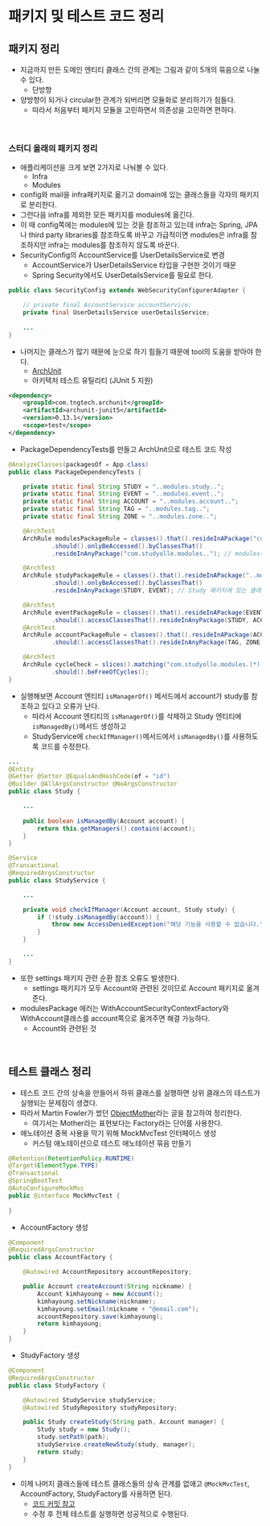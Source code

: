 # 패키지 및 테스트 코드 정리

## 패키지 정리
- 지금까지 만든 도메인 엔티티 클래스 간의 관계는 그림과 같이 5개의 묶음으로 나눌 수 있다.
    * 단방향
- 양방향이 되거나 circular한 관계가 되버리면 모듈화로 분리하기가 힘들다.
    * 따라서 처음부터 패키지 모듈을 고민하면서 의존성을 고민하면 편하다.
<br>

### 스터디 올래의 패키지 정리
- 애플리케이션을 크게 보면 2가지로 나눠볼 수 있다.
    * Infra
    * Modules
- config와 mail을 infra패키지로 옮기고 domain에 있는 클래스들을 각자의 패키지로 분리한다.
- 그런다음 infra를 제외한 모든 패키지를 modules에 옮긴다.
- 이 때 config쪽에는 modules에 있는 것을 참조하고 있는데 infra는 Spring, JPA나 third party libraries를 참조하도록 바꾸고 가급적이면 modules은 infra를 참조하지만 infra는 modules를 참조하지 않도록 바꾼다.
- SecurityConfig의 AccountService를 UserDetailsService로 변경
    * AccountService가 UserDetailsService 타입을 구현한 것이기 때문
    * Spring Security에서도 UserDetailsService를 필요로 한다.
```java
public class SecurityConfig extends WebSecurityConfigurerAdapter {

    // private final AccountService accountService;
    private final UserDetailsService userDetailsService;
    
    ...
}
```
- 나머지는 클래스가 많기 때문에 눈으로 하기 힘들기 때문에 tool의 도움을 받아야 한다.
    * [ArchUnit](https://www.archunit.org/)
    * 아키텍처 테스트 유틸리티 (JUnit 5 지원)
```xml
<dependency>
    <groupId>com.tngtech.archunit</groupId>
    <artifactId>archunit-junit5</artifactId>
    <version>0.13.1</version>
    <scope>test</scope>
</dependency>
```
- PackageDependencyTests를 만들고 ArchUnit으로 테스트 코드 작성
```java
@AnalyzeClasses(packagesOf = App.class)
public class PackageDependencyTests {

    private static final String STUDY = "..modules.study..";
    private static final String EVENT = "..modules.event..";
    private static final String ACCOUNT = "..modules.account..";
    private static final String TAG = "..modules.tag..";
    private static final String ZONE = "..modules.zone..";

    @ArchTest
    ArchRule modulesPackageRule = classes().that().resideInAPackage("com.studyolle.modules..")
            .should().onlyBeAccessed().byClassesThat()
            .resideInAnyPackage("com.studyolle.modules.."); // modules에 있는 건 modules에만 참조하도록 테스트

    @ArchTest
    ArchRule studyPackageRule = classes().that().resideInAPackage("..modules.study..")
            .should().onlyBeAccessed().byClassesThat()
            .resideInAnyPackage(STUDY, EVENT); // Study 패키지에 있는 클래스는 Event, Study에 들어있는 클래스에서만 사용한다.

    @ArchTest
    ArchRule eventPackageRule = classes().that().resideInAPackage(EVENT)
            .should().accessClassesThat().resideInAnyPackage(STUDY, ACCOUNT, EVENT); // Event패키지에 있는 클래스는 Study, Account, Event패키지에 들어있는 클래스를 사용한다.
    @ArchTest
    ArchRule accountPackageRule = classes().that().resideInAPackage(ACCOUNT)
            .should().accessClassesThat().resideInAnyPackage(TAG, ZONE, ACCOUNT); // Account패키지에 있는 클래스는 TAG, ZONE, ACCOUNT패키지에 들어있는 클래스를 사용한다.

    @ArchTest
    ArchRule cycleCheck = slices().matching("com.studyolle.modules.(*)..") // 각각의 모듈 간의 순환 참조 문제가 없는지 확인
            .should().beFreeOfCycles();
}
```
- 실행해보면 Account 엔티티 `isManagerOf()` 메서드에서 account가 study를 참조하고 있다고 오류가 난다.
    * 따라서 Account 엔티티의 `isManagerOf()`를 삭제하고 Study 엔티티에 `isManagedBy()`메서드 생성하고
    * StudyService에 `checkIfManager()`메서드에서 `isManagedBy()`를 사용하도록 코드를 수정한다.
```java
...
@Entity
@Getter @Setter @EqualsAndHashCode(of = "id")
@Builder @AllArgsConstructor @NoArgsConstructor
public class Study {

    ...
    
    public boolean isManagedBy(Account account) {
        return this.getManagers().contains(account);
    }
}
```
```java
@Service
@Transactional
@RequiredArgsConstructor
public class StudyService {

    ...

    private void checkIfManager(Account account, Study study) {
        if (!study.isManagedBy(account)) {
            throw new AccessDeniedException("해당 기능을 사용할 수 없습니다.");
        }
    }

    ...
}
```
- 또한 settings 패키지 관련 순환 참조 오류도 발생한다.
    * settings 패키지가 모두 Account와 관련된 것이므로 Account 패키지로 옮겨준다.
- modulesPackage 에러는 WithAccountSecurityContextFactory와 WithAccount클래스를 account쪽으로 옮겨주면 해결 가능하다.
    * Account와 관련된 것
<br>

## 테스트 클래스 정리
- 테스트 코드 간의 상속을 만들어서 하위 클래스를 실행하면 상위 클래스의 테스트가 실행되는 문제점이 생겼다.
- 따라서 Martin Fowler가 썼던 [ObjectMother](https://martinfowler.com/bliki/ObjectMother.html)라는 글을 참고하여 정리한다.
    * 여기서는 Mother라는 표현보다는 Factory라는 단어를 사용한다.
- 애노테이션 중복 사용을 막기 위해 MockMvcTest 인터페이스 생성
    * 커스텀 애노테이션으로 테스트 애노테이션 묶음 만들기
```java
@Retention(RetentionPolicy.RUNTIME)
@Target(ElementType.TYPE)
@Transactional
@SpringBootTest
@AutoConfigureMockMvc
public @interface MockMvcTest {
    
}
```
- AccountFactory 생성
```java
@Component
@RequiredArgsConstructor
public class AccountFactory {

    @Autowired AccountRepository accountRepository;

    public Account createAccount(String nickname) {
        Account kimhayoung = new Account();
        kimhayoung.setNickname(nickname);
        kimhayoung.setEmail(nickname + "@email.com");
        accountRepository.save(kimhayoung);
        return kimhayoung;
    }
}
```
- StudyFactory 생성
```java
@Component
@RequiredArgsConstructor
public class StudyFactory {

    @Autowired StudyService studyService;
    @Autowired StudyRepository studyRepository;

    public Study createStudy(String path, Account manager) {
        Study study = new Study();
        study.setPath(path);
        studyService.createNewStudy(study, manager);
        return study;
    }
}
```
- 이제 나머지 클래스들에 테스트 클래스들의 상속 관계를 없애고 `@MockMvcTest`, AccountFactory, StudyFactory를 사용하면 된다.
    * [코드 커밋 참고](https://github.com/qlalzl9/studyolle/commit/e0c2097c88ef76beb4bc23b8ce00aafc07b73725)
    * 수정 후 전체 테스트를 실행하면 성공적으로 수행된다.
<br>
